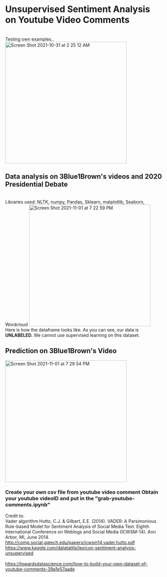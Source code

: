 # Unsupervised Sentiment Analysis on Youtube Video Comments

<br> Testing own examples.. </br>
<img width="388" alt="Screen Shot 2021-10-31 at 2 25 12 AM" src="https://user-images.githubusercontent.com/84426364/139570988-99c86bd9-8f26-43a8-a9aa-67d3d56be83b.png">

<h2> Data analysis on 3Blue1Brown's videos and 2020 Presidential Debate </h2>
<br> Libraries used: NLTK, numpy, Pandas, Sklearn, matplotlib, Seaborn, Wordcloud

<img width="388" alt="Screen Shot 2021-11-01 at 7 22 59 PM" src="https://user-images.githubusercontent.com/84426364/139754985-91fc09ee-4b1b-4cbc-929d-bbaf8950b2da.png">
<br> Here is how the dataframe looks like. As you can see, our data is <b>UNLABELED.</b> We cannot use supervised learning on this dataset. </br>

<h2> Prediction on 3Blue1Brown's Video </h2>
<img width="388" alt="Screen Shot 2021-11-01 at 7 29 54 PM" src="https://user-images.githubusercontent.com/84426364/139755496-9df06f31-645b-4dcf-970c-20d230becd8f.png">



<h3> Create your own csv file from youtube video comment 
Obtain your youtube videoID and put in the "grab-youtube-comments.ipynb" </h3>






Credit to:
<br> Vader algorithm
Hutto, C.J. & Gilbert, E.E. (2014). VADER: A Parsimonious Rule-based Model for Sentiment Analysis of Social Media Text. Eighth International Conference on Weblogs and Social Media (ICWSM-14). Ann Arbor, MI, June 2014.
http://comp.social.gatech.edu/papers/icwsm14.vader.hutto.pdf
https://www.kaggle.com/datatattle/lexicon-sentiment-analysis-unsupervised </br>
<br>https://towardsdatascience.com/how-to-build-your-own-dataset-of-youtube-comments-39a1e57aade</br>

